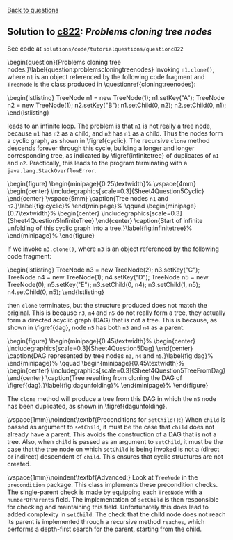[Back to questions](../README.md)

## Solution to [c822](../questions/c822): *Problems cloning tree nodes*

See code at `solutions/code/tutorialquestions/questionc822`


\begin{question}{Problems cloning tree nodes.}\label{question:problemscloningtreenodes}
Invoking `n1.clone()`, where `n1` is an object referenced by the following code
fragment and `TreeNode` is the class produced in \questionref{cloningtreenodes}:

\begin{lstlisting}
TreeNode<String> n1 = new TreeNode<String>(1);
n1.setKey("A");
TreeNode<String> n2 = new TreeNode<String>(1);
n2.setKey("B");
n1.setChild(0, n2);
n2.setChild(0, n1);
\end{lstlisting}

leads to an infinite loop.  The problem is that `n1` is not really a tree node, because `n1` has `n2` as a child, and
`n2` has `n1` as a child.  Thus the nodes form a cyclic graph, as shown in \figref{cyclic}.  The recursive `clone` method descends forever through this cycle,
building a longer and longer corresponding tree, as indicated by \figref{infinitetree} of duplicates of `n1` and `n2`.
Practically, this leads to the program terminating with a `java.lang.StackOverflowError`.

\begin{figure}
\begin{minipage}{0.25\textwidth}%
\vspace{4mm}
\begin{center}
\includegraphics[scale=0.3]{Sheet4Question5Cyclic}
\end{center}
\vspace{5mm}
\caption{Tree nodes `n1` and `n2`.}\label{fig:cyclic}%
\end{minipage}%
\qquad
\begin{minipage}{0.7\textwidth}%
\begin{center}
\includegraphics[scale=0.3]{Sheet4Question5InfiniteTree}
\end{center}
\caption{Start of infinite unfolding of this cyclic graph into a tree.}\label{fig:infinitetree}%
\end{minipage}%
\end{figure}

If we invoke `n3.clone()`, where `n3` is an object referenced by the following code
fragment:	
		
\begin{lstlisting}
TreeNode<String> n3 = new TreeNode<String>(2);
n3.setKey("C");
TreeNode<String> n4 = new TreeNode<String>(1);
n4.setKey("D");
TreeNode<String> n5 = new TreeNode<String>(0);
n5.setKey("E");
n3.setChild(0, n4);
n3.setChild(1, n5);
n4.setChild(0, n5);
\end{lstlisting}

then `clone` terminates, but the structure produced does not match the original.  This is because
`n3`, `n4` and `n5` do not really form a tree, they actually form a directed
acyclic graph (DAG) that is not a tree.  This is because, as shown in \figref{dag}, node `n5` has both
`n3` and `n4` as a parent.

\begin{figure}
\begin{minipage}{0.45\textwidth}%
\begin{center}
\includegraphics[scale=0.3]{Sheet4Question5Dag}
\end{center}
\caption{DAG represented by tree nodes `n3`, `n4` and `n5`.}\label{fig:dag}%
\end{minipage}%
\qquad
\begin{minipage}{0.45\textwidth}%
\begin{center}
\includegraphics[scale=0.3]{Sheet4Question5TreeFromDag}
\end{center}
\caption{Tree resulting from cloning the DAG of \figref{dag}.}\label{fig:dagunfolding}%
\end{minipage}%
\end{figure}


The `clone` method will produce a tree from this DAG in which the `n5` node has been duplicated,
as shown in \figref{dagunfolding}.

\vspace{1mm}\noindent\textbf{Preconditions for `setChild()`:}  When `child` is passed as argument
to `setChild`, it must be the case that `child` does not already have a parent.  This avoids the
construction of a DAG that is not a tree.  Also, when `child` is passed as an argument to `setChild`,
it must be the case that the tree node on which `setChild` is being invoked is not a (direct or indirect)
descendent of `child`.  This ensures that cyclic structures are not created.

\vspace{1mm}\noindent\textbf{Advanced:} Look at `TreeNode` in the `precondition` package.  This class implements these precondition checks.
The single-parent check is made by equipping each `TreeNode` with a `numberOfParents` field.  The
implementation of `setChild` is then responsible for checking and maintaining this field.  Unfortunately this
does lead to added complexity in `setChild`.  The check that the child node does not reach its parent is
implemented through a recursive method `reaches`, which performs a depth-first search for the parent, starting from the child.

